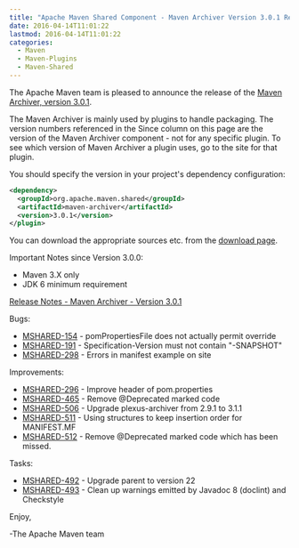 ```yaml
---
title: "Apache Maven Shared Component - Maven Archiver Version 3.0.1 Released"
date: 2016-04-14T11:01:22
lastmod: 2016-04-14T11:01:22
categories:
  - Maven
  - Maven-Plugins
  - Maven-Shared
---
```

The Apache Maven team is pleased to announce the release of the 
[Maven Archiver, version 3.0.1](https://maven.apache.org/shared/maven-archiver/).

The Maven Archiver is mainly used by plugins to handle packaging. The version
numbers referenced in the Since column on this page are the version of the
Maven Archiver component - not for any specific plugin. To see which version of
Maven Archiver a plugin uses, go to the site for that plugin.

You should specify the version in your project's dependency configuration:

```xml
<dependency>
  <groupId>org.apache.maven.shared</groupId>
  <artifactId>maven-archiver</artifactId>
  <version>3.0.1</version>
</plugin>
```

You can download the appropriate sources etc. from the [download page][download-page].
 
 
Important Notes since Version 3.0.0:

 * Maven 3.X only
 * JDK 6 minimum requirement

<!-- more -->

[Release Notes - Maven Archiver - Version 3.0.1](https://issues.apache.org/jira/secure/ReleaseNote.jspa?projectId=12317922&version=12334036)

Bugs:

 * [MSHARED-154](https://issues.apache.org/jira/browse/MSHARED-154) -  pomPropertiesFile does not actually permit override
 * [MSHARED-191](https://issues.apache.org/jira/browse/MSHARED-191) -  Specification-Version must not contain "-SNAPSHOT"
 * [MSHARED-298](https://issues.apache.org/jira/browse/MSHARED-298) -  Errors in manifest example on site

Improvements:

 * [MSHARED-296](https://issues.apache.org/jira/browse/MSHARED-296) -  Improve header of pom.properties
 * [MSHARED-465](https://issues.apache.org/jira/browse/MSHARED-465) -  Remove @Deprecated marked code
 * [MSHARED-506](https://issues.apache.org/jira/browse/MSHARED-506) -  Upgrade plexus-archiver from 2.9.1 to 3.1.1
 * [MSHARED-511](https://issues.apache.org/jira/browse/MSHARED-511) -  Using structures to keep insertion order for MANIFEST.MF
 * [MSHARED-512](https://issues.apache.org/jira/browse/MSHARED-512) -  Remove @Deprecated marked code which has been missed.

Tasks:

 * [MSHARED-492](https://issues.apache.org/jira/browse/MSHARED-492) -  Upgrade parent to version 22
 * [MSHARED-493](https://issues.apache.org/jira/browse/MSHARED-493) -  Clean up warnings emitted by Javadoc 8 (doclint) and Checkstyle

Enjoy,

-The Apache Maven team

[download-page]: https://maven.apache.org/shared/maven-archiver/download.cgi
